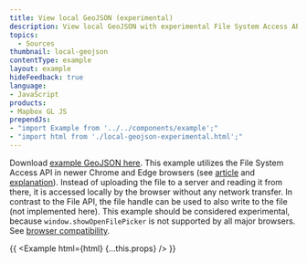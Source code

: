 ```yaml
---
title: View local GeoJSON (experimental)
description: View local GeoJSON with experimental File System Access API.
topics:
  - Sources
thumbnail: local-geojson
contentType: example
layout: example
hideFeedback: true
language:
- JavaScript
products:
- Mapbox GL JS
prependJs:
- "import Example from '../../components/example';"
- "import html from './local-geojson-experimental.html';"
---
```


Download [example GeoJSON here](https://data-roscoco.opendata.arcgis.com/datasets/0371f25602be4f5f9145e9b76e2de54b_0.geojson?outSR=%7B%22latestWkid%22%3A2157%2C%22wkid%22%3A2157%7D). This example utilizes the File System Access API in newer Chrome and Edge browsers (see [article](https://web.dev/file-system-access/) and [explanation](https://github.com/WICG/file-system-access/blob/main/EXPLAINER.md)). Instead of uploading the file to a server and reading it from there, it is accessed locally by the browser without any network transfer. In contrast to the File API, the file handle can be used to also write to the file (not implemented here). This example should be considered experimental, because `window.showOpenFilePicker` is not supported by all major browsers. See [browser compatibility](https://developer.mozilla.org/en-US/docs/Web/API/Window/showOpenFilePicker#browser_compatibility).

{{ <Example html={html} {...this.props} /> }}
